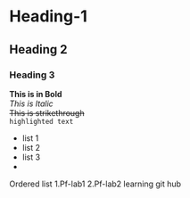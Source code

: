 # Heading-1
## Heading 2
### Heading 3
**This is in Bold**
<br/>
_This is Italic_
<br/>
~~This is strikethrough~~
<br/>
`highlighted text`
- list 1
- list 2
- list 3
- <br/>
Ordered list
  1.Pf-lab1
  2.Pf-lab2
learning git hub

